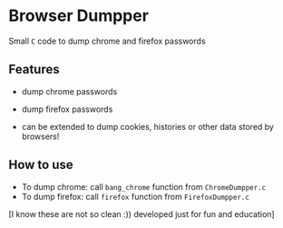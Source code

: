 # Browser Dumpper

Small `C` code to dump chrome and firefox passwords

## Features
* dump chrome passwords
* dump firefox passwords

* can be extended to dump cookies, histories or other data stored by browsers!

## How to use
  * To dump chrome: call `bang_chrome` function from `ChromeDumpper.c`
  * To dump firefox: call `firefox` function from `FirefoxDumpper.c`
  
  [I know these are not so clean :)) developed just for fun and education]
